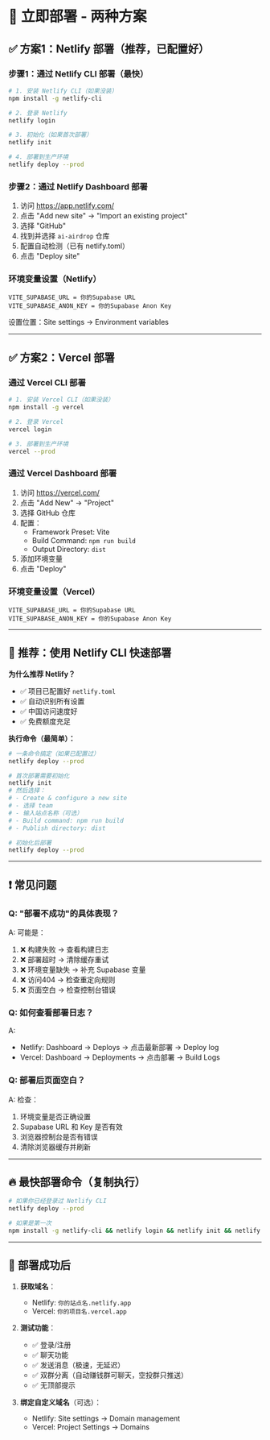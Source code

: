 # 🚀 立即部署 - 两种方案

## ✅ 方案1：Netlify 部署（推荐，已配置好）

### 步骤1：通过 Netlify CLI 部署（最快）

```bash
# 1. 安装 Netlify CLI（如果没装）
npm install -g netlify-cli

# 2. 登录 Netlify
netlify login

# 3. 初始化（如果首次部署）
netlify init

# 4. 部署到生产环境
netlify deploy --prod
```

### 步骤2：通过 Netlify Dashboard 部署

1. 访问 https://app.netlify.com/
2. 点击 "Add new site" → "Import an existing project"
3. 选择 "GitHub"
4. 找到并选择 `ai-airdrop` 仓库
5. 配置自动检测（已有 netlify.toml）
6. 点击 "Deploy site"

### 环境变量设置（Netlify）
```
VITE_SUPABASE_URL = 你的Supabase URL
VITE_SUPABASE_ANON_KEY = 你的Supabase Anon Key
```

设置位置：Site settings → Environment variables

---

## ✅ 方案2：Vercel 部署

### 通过 Vercel CLI 部署

```bash
# 1. 安装 Vercel CLI（如果没装）
npm install -g vercel

# 2. 登录 Vercel
vercel login

# 3. 部署到生产环境
vercel --prod
```

### 通过 Vercel Dashboard 部署

1. 访问 https://vercel.com/
2. 点击 "Add New" → "Project"
3. 选择 GitHub 仓库
4. 配置：
   - Framework Preset: Vite
   - Build Command: `npm run build`
   - Output Directory: `dist`
5. 添加环境变量
6. 点击 "Deploy"

### 环境变量设置（Vercel）
```
VITE_SUPABASE_URL = 你的Supabase URL
VITE_SUPABASE_ANON_KEY = 你的Supabase Anon Key
```

---

## 🎯 推荐：使用 Netlify CLI 快速部署

**为什么推荐 Netlify？**
- ✅ 项目已配置好 `netlify.toml`
- ✅ 自动识别所有设置
- ✅ 中国访问速度好
- ✅ 免费额度充足

**执行命令（最简单）：**

```bash
# 一条命令搞定（如果已配置过）
netlify deploy --prod

# 首次部署需要初始化
netlify init
# 然后选择：
# - Create & configure a new site
# - 选择 team
# - 输入站点名称（可选）
# - Build command: npm run build
# - Publish directory: dist

# 初始化后部署
netlify deploy --prod
```

---

## ❗ 常见问题

### Q: "部署不成功"的具体表现？
A: 可能是：
1. ❌ 构建失败 → 查看构建日志
2. ❌ 部署超时 → 清除缓存重试
3. ❌ 环境变量缺失 → 补充 Supabase 变量
4. ❌ 访问404 → 检查重定向规则
5. ❌ 页面空白 → 检查控制台错误

### Q: 如何查看部署日志？
A: 
- Netlify: Dashboard → Deploys → 点击最新部署 → Deploy log
- Vercel: Dashboard → Deployments → 点击部署 → Build Logs

### Q: 部署后页面空白？
A: 检查：
1. 环境变量是否正确设置
2. Supabase URL 和 Key 是否有效
3. 浏览器控制台是否有错误
4. 清除浏览器缓存并刷新

---

## 🔥 最快部署命令（复制执行）

```bash
# 如果你已经登录过 Netlify CLI
netlify deploy --prod

# 如果是第一次
npm install -g netlify-cli && netlify login && netlify init && netlify deploy --prod
```

---

## 📱 部署成功后

1. **获取域名**：
   - Netlify: `你的站点名.netlify.app`
   - Vercel: `你的项目名.vercel.app`

2. **测试功能**：
   - ✅ 登录/注册
   - ✅ 聊天功能
   - ✅ 发送消息（极速，无延迟）
   - ✅ 双群分离（自动赚钱群可聊天，空投群只推送）
   - ✅ 无顶部提示

3. **绑定自定义域名**（可选）：
   - Netlify: Site settings → Domain management
   - Vercel: Project Settings → Domains


